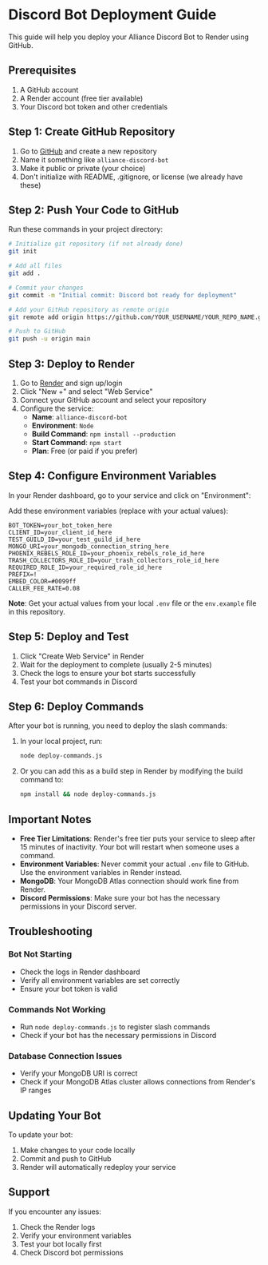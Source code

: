 # Discord Bot Deployment Guide

This guide will help you deploy your Alliance Discord Bot to Render using GitHub.

## Prerequisites

1. A GitHub account
2. A Render account (free tier available)
3. Your Discord bot token and other credentials

## Step 1: Create GitHub Repository

1. Go to [GitHub](https://github.com) and create a new repository
2. Name it something like `alliance-discord-bot`
3. Make it public or private (your choice)
4. Don't initialize with README, .gitignore, or license (we already have these)

## Step 2: Push Your Code to GitHub

Run these commands in your project directory:

```bash
# Initialize git repository (if not already done)
git init

# Add all files
git add .

# Commit your changes
git commit -m "Initial commit: Discord bot ready for deployment"

# Add your GitHub repository as remote origin
git remote add origin https://github.com/YOUR_USERNAME/YOUR_REPO_NAME.git

# Push to GitHub
git push -u origin main
```

## Step 3: Deploy to Render

1. Go to [Render](https://render.com) and sign up/login
2. Click "New +" and select "Web Service"
3. Connect your GitHub account and select your repository
4. Configure the service:
   - **Name**: `alliance-discord-bot`
   - **Environment**: `Node`
   - **Build Command**: `npm install --production`
   - **Start Command**: `npm start`
   - **Plan**: Free (or paid if you prefer)

## Step 4: Configure Environment Variables

In your Render dashboard, go to your service and click on "Environment":

Add these environment variables (replace with your actual values):

```
BOT_TOKEN=your_bot_token_here
CLIENT_ID=your_client_id_here
TEST_GUILD_ID=your_test_guild_id_here
MONGO_URI=your_mongodb_connection_string_here
PHOENIX_REBELS_ROLE_ID=your_phoenix_rebels_role_id_here
TRASH_COLLECTORS_ROLE_ID=your_trash_collectors_role_id_here
REQUIRED_ROLE_ID=your_required_role_id_here
PREFIX=!
EMBED_COLOR=#0099ff
CALLER_FEE_RATE=0.08
```

**Note**: Get your actual values from your local `.env` file or the `env.example` file in this repository.

## Step 5: Deploy and Test

1. Click "Create Web Service" in Render
2. Wait for the deployment to complete (usually 2-5 minutes)
3. Check the logs to ensure your bot starts successfully
4. Test your bot commands in Discord

## Step 6: Deploy Commands

After your bot is running, you need to deploy the slash commands:

1. In your local project, run:
   ```bash
   node deploy-commands.js
   ```

2. Or you can add this as a build step in Render by modifying the build command to:
   ```bash
   npm install && node deploy-commands.js
   ```

## Important Notes

- **Free Tier Limitations**: Render's free tier puts your service to sleep after 15 minutes of inactivity. Your bot will restart when someone uses a command.
- **Environment Variables**: Never commit your actual `.env` file to GitHub. Use the environment variables in Render instead.
- **MongoDB**: Your MongoDB Atlas connection should work fine from Render.
- **Discord Permissions**: Make sure your bot has the necessary permissions in your Discord server.

## Troubleshooting

### Bot Not Starting
- Check the logs in Render dashboard
- Verify all environment variables are set correctly
- Ensure your bot token is valid

### Commands Not Working
- Run `node deploy-commands.js` to register slash commands
- Check if your bot has the necessary permissions in Discord

### Database Connection Issues
- Verify your MongoDB URI is correct
- Check if your MongoDB Atlas cluster allows connections from Render's IP ranges

## Updating Your Bot

To update your bot:
1. Make changes to your code locally
2. Commit and push to GitHub
3. Render will automatically redeploy your service

## Support

If you encounter any issues:
1. Check the Render logs
2. Verify your environment variables
3. Test your bot locally first
4. Check Discord bot permissions
